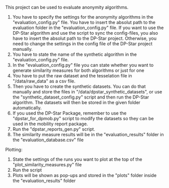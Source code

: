 This project can be used to evaluate anonymity algorithms. 
1. You have to specify the settings for the anonymity algorithms in the "evaluation_config.py" file. You have to insert the absolut path to the evaluation folder in the "evaluation_config.py" file. 
If you want to use the DP-Star algorithm and use the script to sync the config-files, you also have to insert the absolut path to the DP-Star project. Otherwise, you need to change the settings in the config file of the DP-Star project manually.
2. You have to state the name of the synthetic algorithm in the "evaluation_config.py" file.
3. In the "evaluation_config.py" file you can state whether you want to generate similarity measures for both algorithms or just for one
4. You have to put the raw dataset and the tesselation file in "/data/raw_data" as a csv file. 
5. Then you have to create the synthetic datasets.
You can do that manually and store the files in "/data/dpstar_synthetic_datasets", or use the "synthetic_dataset_config.py" script and then run the DP-Star algorithm. The datasets will then be stored in the given folder automatically. 
6. If you used the DP-Star Package, remember to use the "dpstar_for_dpmob.py" script to modify the datasets so they can be used in the mobility report package.
7. Run the "dpstar_reports_gen.py" script.
8. The similarity measure results will be in the "evaluation_results" folder in the "evaluation_database.csv" file


Plotting: 
1. State the settings of the runs you want to plot at the top of the "plot_similarity_measures.py" file
2. Run the script
3. Plots will be shown as pop-ups and stored in the "plots" folder inside the "evaluation_results" folder
